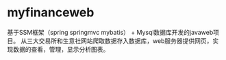 # myfinanceweb
基于SSM框架（spring springmvc mybatis） + Mysql数据库开发的javaweb项目。
从三大交易所和生意社网站爬取数据存入数据库，web服务器提供网页，实现数据的查看，管理，显示分析图表。